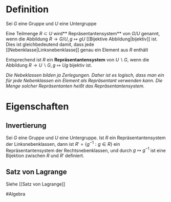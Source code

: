 # Definition
Sei $G$ eine Gruppe und $U$ eine Untergruppe

Eine Teilmenge $R\subset U$ wird** Repräsentantensystem** von $G/U$ genannt, wenn die Abbildung $R \to G/U, g \mapsto gU$ [[Bijektive Abbildung|bijektiv]] ist.
Dies ist gleichbedeutend damit, dass jede [[Nebenklasse|Linksnebenklasse]] genau ein Element aus $R$ enthält

Entsprechend ist $R$ ein **Repräsentantensystem** von $U\backslash G$, wenn die Abbildung $R \to U \backslash G, g \mapsto Ug$ bijektiv ist.


*Die Nebeklassen bilden ja Zerlegungen. Daher ist es logisch, dass man ein für jede Nebenklassen ein Element als Repräsentant verwenden kann. Die Menge solcher Repräsentanten heißt das Repräsentantensystem.*


# Eigenschaften
## Invertierung
Sei $G$ eine Gruppe und $U$  eine Untergruppe. Ist $R$ ein Repräsentantensystem der Linksnebenklassen, dann ist $R' = \{g^{-1}: g \in R\}$ ein Repräsentantensystem der Rechtsnebenklassen, und durch $g \mapsto g^{-1}$ ist eine Bijektion zwischen $R$ und $R'$ definiert.

## Satz von Lagrange
Siehe [[Satz von Lagrange]]

#Algebra 